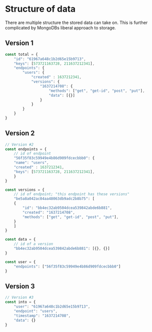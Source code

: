 # Structure of data

There are multiple structure the stored data can take on. This is further complicated by MongoDBs liberal approach to storage.

## Version 1

```js
const total = {
	"id": "61967a648c1b2d65e15b9713",
	"keys": [573721163728, 211637212341],
	"endpoints": {
		"users": {
			"created" : 1637212341,
			"versions": {
				"1637214708": {
					"methods": ["get", "get-id", "post", "put"],
					"data": [{}]
				}
			}
		}
	}
}
```

## Version 2

```js
// Version #2
const endpoints = {
	// id of endpoint
	"56f35f83c59949e4b86d909fdcecbbb0": {
	"name": "users",
	"created" : 1637212341,
	"keys": [573721163728, 211637212341],
	}
}

const versions = {
	// id of endpoint; "this endpoint has these versions"
	"be5a8a042ac04aa48063db9adc2b8b75": [
	{
		"id": "bb4ec32ab9504dcea539842abde6b881",
		"created": "1637214708",
		"methods": ["get", "get-id", "post", "put"],
	}
	]
}

const data = {
	// id of a version
	"bb4ec32ab9504dcea539842abde6b881": [{}, {}]
}

const user = {
	"endpoints": ["56f35f83c59949e4b86d909fdcecbbb0"]
}
```

## Version 3

```js
// Version #3
const into = {
	"user": "61967a648c1b2d65e15b9713",
	"endpoint": "users",
	"timestamp": "1637214708",
	"data": {}
}
```
